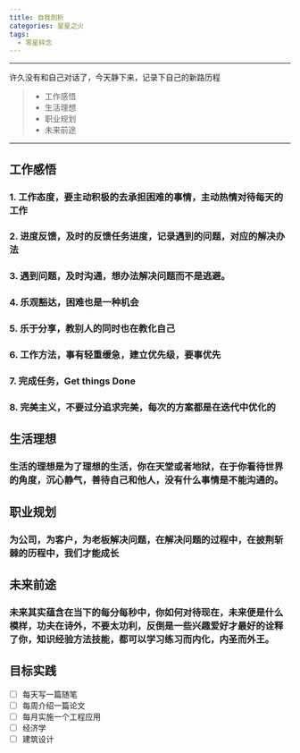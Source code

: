 ```yaml
---
title: 自我剖析
categories: 星星之火
tags:
  - 零星碎念
---
```


------

许久没有和自己对话了，今天静下来，记录下自己的新路历程

> * 工作感悟
> * 生活理想
> * 职业规划
> * 未来前途

------
## 工作感悟
### 1. 工作态度，要主动积极的去承担困难的事情，主动热情对待每天的工作
### 2. 进度反馈，及时的反馈任务进度，记录遇到的问题，对应的解决办法
### 3. 遇到问题，及时沟通，想办法解决问题而不是逃避。
### 4. 乐观豁达，困难也是一种机会
### 5. 乐于分享，教别人的同时也在教化自己
### 6. 工作方法，事有轻重缓急，建立优先级，要事优先
### 7. 完成任务，Get things Done
### 8. 完美主义，不要过分追求完美，每次的方案都是在迭代中优化的

## 生活理想
### 生活的理想是为了理想的生活，你在天堂或者地狱，在于你看待世界的角度，沉心静气，善待自己和他人，没有什么事情是不能沟通的。

## 职业规划
### 为公司，为客户，为老板解决问题，在解决问题的过程中，在披荆斩棘的历程中，我们才能成长

## 未来前途
### 未来其实蕴含在当下的每分每秒中，你如何对待现在，未来便是什么模样，功夫在诗外，不要太功利，反倒是一些兴趣爱好才最好的诠释了你，知识经验方法技能，都可以学习练习而内化，内圣而外王。

## 目标实践
- [ ] 每天写一篇随笔
- [ ] 每周介绍一篇论文
- [ ] 每月实施一个工程应用
- [ ] 经济学
- [ ] 建筑设计
